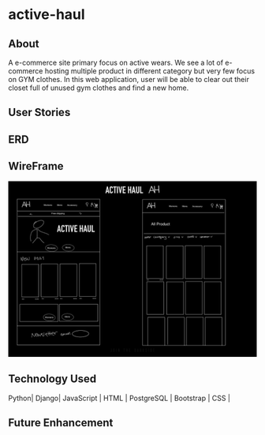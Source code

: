 # active-haul


## About
A e-commerce site primary focus on active wears. We see a lot of e-commerce hosting multiple product in different category but very few focus on GYM clothes. In this web application, user will be able to clear out their closet full of unused gym clothes and find a new home. 

## User Stories

## ERD

## WireFrame
![Wireframe](/readme_img/Wireframe1-11.jpg "Wire Frame_1")

## Technology Used
Python| Django| JavaScript | HTML | PostgreSQL | Bootstrap | CSS |

## Future Enhancement 
